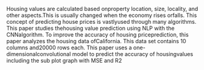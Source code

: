 Housing values are calculated based onproperty  location,  size,  locality,  and  other  aspects.This  is  usually  changed  when  the  economy  rises  orfalls. This concept of predicting house prices is vastlyused through many algorithms. This paper studies thehousing  value  prediction  using  NLP  with  the  CNNalgorithm. To improve the accuracy of housing priceprediction,  this  paper  analyzes  the  housing  data  ofCalifornia.  This  data  set  contains  10  columns  and20000 rows each. This paper uses a one-dimensionalconvolutional model to predict the accuracy of housingvalues including the sub plot graph with MSE and R2
